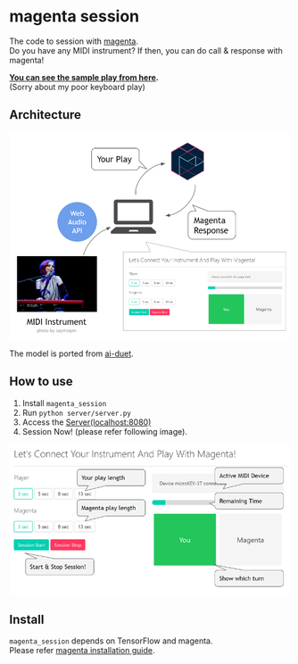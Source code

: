 # magenta session

The code to session with [magenta](https://github.com/tensorflow/magenta).  
Do you have any MIDI instrument? If then, you can do call & response with magenta!

**[You can see the sample play from here](https://www.youtube.com/watch?v=YeE5wWY4Akc&feature=youtu.be).**  
(Sorry about my poor keyboard play)

## Architecture

![architecture.PNG](./docs/architecture.PNG)

The model is ported from [ai-duet](https://github.com/googlecreativelab/aiexperiments-ai-duet).

## How to use

1. Install `magenta_session`
2. Run `python server/server.py`
3. Access the [Server(localhost:8080)](http://localhost:8080)
4. Session Now! (please refer following image).

![gui.PNG](./docs/gui.PNG)


## Install 

`magenta_session` depends on TensorFlow and magenta.  
Please refer [magenta installation guide](https://github.com/tensorflow/magenta#installation).


